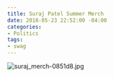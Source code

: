 ```yaml
---
title: Suraj Patel Summer Merch
date: 2018-05-23 22:52:00 -04:00
categories:
- Politics
tags:
- swag
---
```


![suraj_merch-0851d8.jpg](/uploads/suraj_merch-0851d8.jpg)